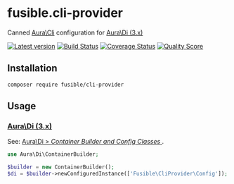 # fusible.cli-provider
Canned [Aura\Cli] configuration for [Aura\Di (3.x)]

[![Latest version][ico-version]][link-packagist]
[![Build Status][ico-travis]][link-travis]
[![Coverage Status][ico-scrutinizer]][link-scrutinizer]
[![Quality Score][ico-code-quality]][link-code-quality]

## Installation
```
composer require fusible/cli-provider
```

## Usage

### [Aura\Di (3.x)]
See: [ Aura\Di > *Container Builder and Config Classes* ][Aura\Di docs].
```php
use Aura\Di\ContainerBuilder;

$builder = new ContainerBuilder();
$di = $builder->newConfiguredInstance(['Fusible\CliProvider\Config']);
```



[Aura\Cli]: https://github.com/auraphp/Aura.Cli
[Aura\Di (3.x)]: https://github.com/auraphp/Aura.Di/tree/3.x
[Aura\Di docs]: https://github.com/auraphp/Aura.Di/blob/3.x/docs/config.md

[ico-version]: https://img.shields.io/packagist/v/fusible/cli-provider.svg?style=flat-square
[ico-travis]: https://img.shields.io/travis/fusible/fusible.cli-provider/develop.svg?style=flat-square
[ico-scrutinizer]: https://img.shields.io/scrutinizer/coverage/g/fusible/fusible.cli-provider.svg?style=flat-square
[ico-code-quality]: https://img.shields.io/scrutinizer/g/fusible/fusible.cli-provider.svg?style=flat-square

[link-packagist]: https://packagist.org/packages/fusible/cli-provider
[link-travis]: https://travis-ci.org/fusible/fusible.cli-provider
[link-scrutinizer]: https://scrutinizer-ci.com/g/fusible/fusible.cli-provider
[link-code-quality]: https://scrutinizer-ci.com/g/fusible/fusible.cli-provider
